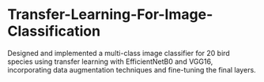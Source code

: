 # Transfer-Learning-For-Image-Classification

Designed and implemented a multi-class image classifier for 20 bird species using transfer learning with EfficientNetB0 and VGG16, incorporating data augmentation techniques and fine-tuning the final layers.
